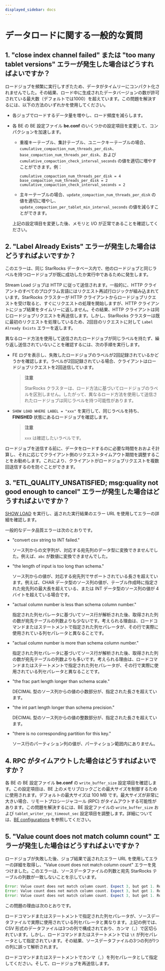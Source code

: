 ```yaml
---
displayed_sidebar: docs
---
```


# データロードに関する一般的な質問

## 1. "close index channel failed" または "too many tablet versions" エラーが発生した場合はどうすればよいですか？

ロードジョブを頻繁に実行しすぎたため、データがタイムリーにコンパクト化されませんでした。その結果、ロード中に生成されたデータバージョンの数が許可されている最大数（デフォルトでは1000）を超えています。この問題を解決するには、以下の方法のいずれかを使用してください。

- 各ジョブでロードするデータ量を増やし、ロード頻度を減らします。

- 各 BE の BE 設定ファイル **be.conf** のいくつかの設定項目を変更して、コンパクションを加速します。
  
  - 重複キーテーブル、集計テーブル、ユニークキーテーブルの場合、`cumulative_compaction_num_threads_per_disk`、`base_compaction_num_threads_per_disk`、および `cumulative_compaction_check_interval_seconds` の値を適切に増やすことができます。例：

    ```Plain
    cumulative_compaction_num_threads_per_disk = 4
    base_compaction_num_threads_per_disk = 2
    cumulative_compaction_check_interval_seconds = 2
    ```

  - 主キーテーブルの場合、`update_compaction_num_threads_per_disk` の値を適切に増やし、`update_compaction_per_tablet_min_interval_seconds` の値を減らすことができます。

  上記の設定項目を変更した後、メモリと I/O が正常であることを確認してください。

## 2. "Label Already Exists" エラーが発生した場合はどうすればよいですか？

このエラーは、同じ StarRocks データベース内で、他のロードジョブと同じラベルを持つロードジョブが既に成功したか実行中であるために発生します。

Stream Load ジョブは HTTP に従って送信されます。一般的に、HTTP クライアントのすべてのプログラム言語にはリクエスト再試行ロジックが組み込まれています。StarRocks クラスターが HTTP クライアントからロードジョブリクエストを受け取ると、すぐにリクエストの処理を開始しますが、HTTP クライアントにジョブ結果をタイムリーに返しません。その結果、HTTP クライアントは同じロードジョブリクエストを再送信します。しかし、StarRocks クラスターは既に最初のリクエストを処理しているため、2回目のリクエストに対して `Label Already Exists` エラーを返します。

異なるロード方法を使用して送信されたロードジョブが同じラベルを持たず、繰り返し送信されていないことを確認するには、次の手順を実行します。

- FE ログを表示し、失敗したロードジョブのラベルが2回記録されているかどうかを確認します。ラベルが2回記録されている場合、クライアントはロードジョブリクエストを2回送信しています。

  > **注意**
  >
  > StarRocks クラスターは、ロード方法に基づいてロードジョブのラベルを区別しません。したがって、異なるロード方法を使用して送信されたロードジョブは同じラベルを持つ可能性があります。

- `SHOW LOAD WHERE LABEL = "xxx"` を実行して、同じラベルを持ち、**FINISHED** 状態にあるロードジョブを確認します。

  > **注意**
  >
  > `xxx` は確認したいラベルです。

ロードジョブを送信する前に、データをロードするのに必要な時間をおおよそ計算し、それに応じてクライアント側のリクエストタイムアウト期間を調整することをお勧めします。これにより、クライアントがロードジョブリクエストを複数回送信するのを防ぐことができます。

## 3. "ETL_QUALITY_UNSATISFIED; msg:quality not good enough to cancel" エラーが発生した場合はどうすればよいですか？

[SHOW LOAD](../../sql-reference/sql-statements/loading_unloading/SHOW_LOAD.md) を実行し、返された実行結果のエラー URL を使用してエラーの詳細を確認します。

一般的なデータ品質エラーは次のとおりです。

- "convert csv string to INT failed."
  
  ソース列からの文字列が、対応する宛先列のデータ型に変換できませんでした。例えば、`abc` が数値に変換できませんでした。

- "the length of input is too long than schema."
  
  ソース列からの値が、対応する宛先列でサポートされている長さを超えています。例えば、CHAR データ型のソース列の値が、テーブル作成時に指定された宛先列の最大長を超えている、または INT データ型のソース列の値が 4 バイトを超えている場合です。

- "actual column number is less than schema column number."
  
  指定された列セパレータに基づいてソース行が解析された後、取得された列の数が宛先テーブルの列数よりも少ないです。考えられる理由は、ロードコマンドまたはステートメントで指定された列セパレータが、その行で実際に使用されている列セパレータと異なることです。

- "actual column number is more than schema column number."
  
  指定された列セパレータに基づいてソース行が解析された後、取得された列の数が宛先テーブルの列数よりも多いです。考えられる理由は、ロードコマンドまたはステートメントで指定された列セパレータが、その行で実際に使用されている列セパレータと異なることです。

- "the frac part length longer than schema scale."
  
  DECIMAL 型のソース列からの値の小数部分が、指定された長さを超えています。

- "the int part length longer than schema precision."
  
  DECIMAL 型のソース列からの値の整数部分が、指定された長さを超えています。

- "there is no corresponding partition for this key."
  
  ソース行のパーティション列の値が、パーティション範囲内にありません。

## 4. RPC がタイムアウトした場合はどうすればよいですか？

各 BE の BE 設定ファイル **be.conf** の `write_buffer_size` 設定項目を確認します。この設定項目は、BE 上のメモリブロックごとの最大サイズを制御するために使用されます。デフォルトの最大サイズは 100 MB です。最大サイズが非常に大きい場合、リモートプロシージャコール (RPC) がタイムアウトする可能性があります。この問題を解決するには、BE 設定ファイルの `write_buffer_size` および `tablet_writer_rpc_timeout_sec` 設定項目を調整します。詳細については、[BE configurations](../../loading/loading_introduction/loading_considerations.md#be-configurations) を参照してください。

## 5. "Value count does not match column count" エラーが発生した場合はどうすればよいですか？

ロードジョブが失敗した後、ジョブ結果で返されたエラー URL を使用してエラーの詳細を取得し、"Value count does not match column count" エラーを見つけました。このエラーは、ソースデータファイルの列数と宛先 StarRocks テーブルの列数が一致しないことを示しています。

```Java
Error: Value count does not match column count. Expect 3, but got 1. Row: 2023-01-01T18:29:00Z,cpu0,80.99
Error: Value count does not match column count. Expect 3, but got 1. Row: 2023-01-01T18:29:10Z,cpu1,75.23
Error: Value count does not match column count. Expect 3, but got 1. Row: 2023-01-01T18:29:20Z,cpu2,59.44
```

この問題の理由は次のとおりです。

ロードコマンドまたはステートメントで指定された列セパレータが、ソースデータファイルで実際に使用されている列セパレータと異なります。上記の例では、CSV 形式のデータファイルは3つの列で構成されており、カンマ（`,`）で区切られています。しかし、ロードコマンドまたはステートメントでは `\t` が列セパレータとして指定されています。その結果、ソースデータファイルの3つの列が1つの列に誤って解析されます。

ロードコマンドまたはステートメントでカンマ（`,`）を列セパレータとして指定してください。そして、ロードジョブを再送信します。